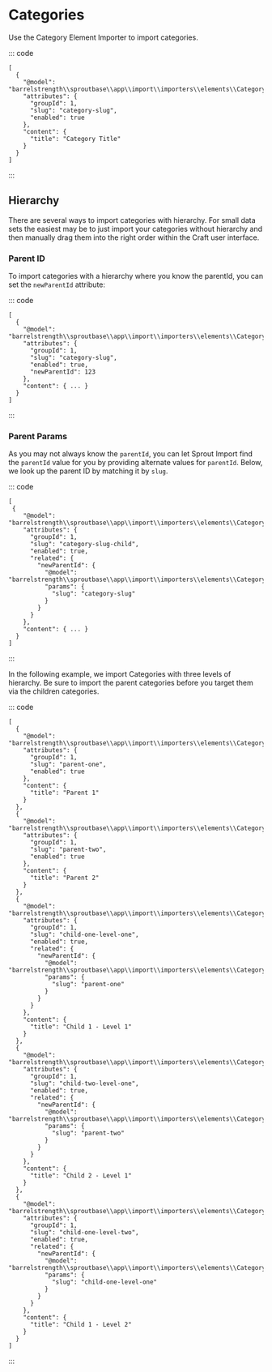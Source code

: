 # Categories

Use the Category Element Importer to import categories.

::: code

``` craft3
[
  {
    "@model": "barrelstrength\\sproutbase\\app\\import\\importers\\elements\\Category",
    "attributes": {
      "groupId": 1,
      "slug": "category-slug",
      "enabled": true
    },
    "content": {
      "title": "Category Title"
    }
  }
]
```

:::

## Hierarchy

There are several ways to import categories with hierarchy. For small data sets the easiest may be to just import your categories without hierarchy and then manually drag them into the right order within the Craft user interface.

### Parent ID

To import categories with a hierarchy where you know the parentId, you can set the `newParentId` attribute:

::: code


``` craft3
[
  {
    "@model": "barrelstrength\\sproutbase\\app\\import\\importers\\elements\\Category",
    "attributes": {
      "groupId": 1,
      "slug": "category-slug",
      "enabled": true,
      "newParentId": 123
    },
    "content": { ... }
  }
]
```

:::

### Parent Params

As you may not always know the `parentId`, you can let Sprout Import find the `parentId` value for you by providing alternate values for `parentId`. Below, we look up the parent ID by matching it by `slug`.

::: code

``` craft3
[  
 {
    "@model": "barrelstrength\\sproutbase\\app\\import\\importers\\elements\\Category",
    "attributes": {
      "groupId": 1,
      "slug": "category-slug-child",
      "enabled": true,
      "related": {
        "newParentId": {
          "@model": "barrelstrength\\sproutbase\\app\\import\\importers\\elements\\Category",
          "params": {
            "slug": "category-slug"
          }
        }
      }
    },
    "content": { ... }
  }
]
```

:::

In the following example, we import Categories with three levels of hierarchy. Be sure to import the parent categories before you target them via the children categories.

::: code

``` craft3
[
  {
    "@model": "barrelstrength\\sproutbase\\app\\import\\importers\\elements\\Category",
    "attributes": {
      "groupId": 1,
      "slug": "parent-one",
      "enabled": true
    },
    "content": {
      "title": "Parent 1"
    }
  },
  {
    "@model": "barrelstrength\\sproutbase\\app\\import\\importers\\elements\\Category",
    "attributes": {
      "groupId": 1,
      "slug": "parent-two",
      "enabled": true
    },
    "content": {
      "title": "Parent 2"
    }
  },
  {
    "@model": "barrelstrength\\sproutbase\\app\\import\\importers\\elements\\Category",
    "attributes": {
      "groupId": 1,
      "slug": "child-one-level-one",
      "enabled": true,
      "related": {
        "newParentId": {
          "@model": "barrelstrength\\sproutbase\\app\\import\\importers\\elements\\Category",
          "params": {
            "slug": "parent-one"
          }
        }
      }
    },
    "content": {
      "title": "Child 1 - Level 1"
    }
  },
  {
    "@model": "barrelstrength\\sproutbase\\app\\import\\importers\\elements\\Category",
    "attributes": {
      "groupId": 1,
      "slug": "child-two-level-one",
      "enabled": true,
      "related": {
        "newParentId": {
          "@model": "barrelstrength\\sproutbase\\app\\import\\importers\\elements\\Category",
          "params": {
            "slug": "parent-two"
          }
        }
      }
    },
    "content": {
      "title": "Child 2 - Level 1"
    }
  },
  {
    "@model": "barrelstrength\\sproutbase\\app\\import\\importers\\elements\\Category",
    "attributes": {
      "groupId": 1,
      "slug": "child-one-level-two",
      "enabled": true,
      "related": {
        "newParentId": {
          "@model": "barrelstrength\\sproutbase\\app\\import\\importers\\elements\\Category",
          "params": {
            "slug": "child-one-level-one"
          }
        }
      }
    },
    "content": {
      "title": "Child 1 - Level 2"
    }
  }
]
```

:::